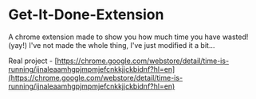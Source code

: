 # Get-It-Done-Extension
A chrome extension made to show you how much time you have wasted! (yay!)
I've not made the whole thing, I've just modified it a bit...

Real project - [https://chrome.google.com/webstore/detail/time-is-running/ijnaleaamhgpjmpmjefcnkkjjckbidnf?hl=en](https://chrome.google.com/webstore/detail/time-is-running/ijnaleaamhgpjmpmjefcnkkjjckbidnf?hl=en)
